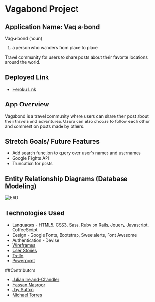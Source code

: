 # Vagabond Project

## Application Name: Vag·a·bond

Vag·a·bond (noun)
   1. a person who wanders from place to place

Travel community for users to share posts about their favorite locations around the world.

## Deployed Link
* [Heroku Link](http://vag-a-bond.herokuapp.com/)


## App Overview

  Vagabond is a travel community where users can share their post about their travels and adventures.  Users can also choose to follow each other and comment on posts made by others.




## Stretch Goals/ Future Features

* Add search function to query over user's names and usernames
* Google Flights API
* Truncation for posts


## Entity Relationship Diagrams (Database Modeling)

![ERD](http://i.imgur.com/GYyO5FQ.jpg)



## Technologies Used

  * Languages - HTML5, CSS3, Sass, Ruby on Rails, Jquery, Javascript, CoffeeScript
  * Design -  Google Fonts, Bootstrap, Sweetalerts, Font Awesome
  * Authentication - Devise
  * [Wireframes](./wireframes.png)
  * [User Stories](./user-stories.md)
  * [Trello](https://trello.com/b/NAVIMVWI/vagabond)
  * [Powerpoint](https://docs.google.com/presentation/d/1ImvnUZPVdny22o1lU5l9f0WIMxtZNdR6CiwZc9u-bdY/pub?start=true&loop=false&delayms=60000)


##Contributors

* [Julian Ireland-Chandler](https://github.com/jcireland14)
* [Hassan Masroor](https://github.com/FHappy)
* [Joy Sutton](https://github.com/ejoysutton)
* [Michael Torres](https://github.com/mtorres23)










